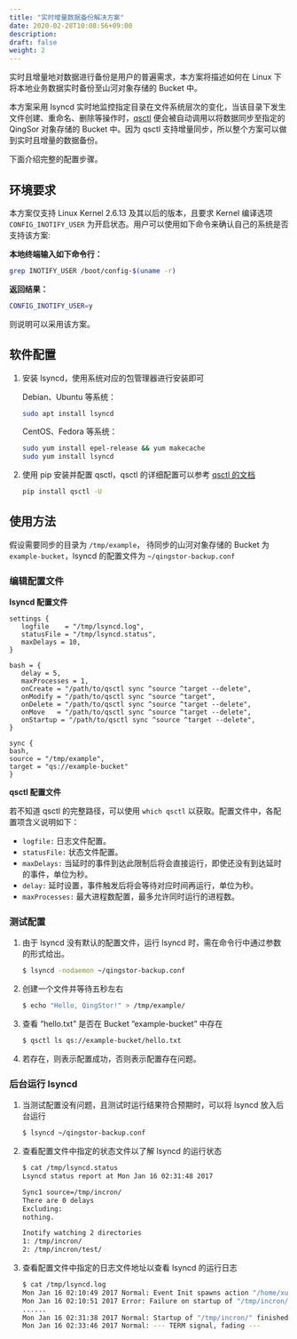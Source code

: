 ```yaml
---
title: "实时增量数据备份解决方案"
date: 2020-02-28T10:08:56+09:00
description:
draft: false
weight: 2
---
```



实时且增量地对数据进行备份是用户的普遍需求，本方案将描述如何在 Linux 下将本地业务数据实时备份至山河对象存储的 Bucket 中。

本方案采用 lsyncd 实时地监控指定目录在文件系统层次的变化，当该目录下发生文件创建、重命名、删除等操作时，[qsctl](/storage/object-storage/manual/tool/qsctl/) 便会被自动调用以将数据同步至指定的 QingSor 对象存储的 Bucket 中。因为 qsctl 支持增量同步，所以整个方案可以做到实时且增量的数据备份。

下面介绍完整的配置步骤。

## 环境要求

本方案仅支持 Linux Kernel 2.6.13 及其以后的版本，且要求 Kernel 编译选项 `CONFIG_INOTIFY_USER` 为开启状态。用户可以使用如下命令来确认自己的系统是否支持该方案:

**本地终端输入如下命令行：**
```bash
grep INOTIFY_USER /boot/config-$(uname -r)
```

**返回结果：**

```bash
CONFIG_INOTIFY_USER=y
```

则说明可以采用该方案。

## 软件配置

1. 安装 lsyncd，使用系统对应的包管理器进行安装即可

   Debian、Ubuntu 等系统：

   ```bash
   sudo apt install lsyncd
   ```

   CentOS、Fedora 等系统：

   ```bash
   sudo yum install epel-release && yum makecache
   sudo yum install lsyncd
   ```

2. 使用 pip 安装并配置 qsctl，qsctl 的详细配置可以参考 [qsctl 的文档](/storage/object-storage/manual/tool/qsctl/)

   ```bash
   pip install qsctl -U
   ```

## 使用方法

假设需要同步的目录为 `/tmp/example`， 待同步的山河对象存储的 Bucket 为 `example-bucket`，lsyncd 的配置文件为 `~/qingstor-backup.conf`

### 编辑配置文件

**lsyncd 配置文件**
   ```plain_text
   settings {
      logfile    = "/tmp/lsyncd.log",
      statusFile = "/tmp/lsyncd.status",
      maxDelays = 10,
   }

   bash = {
      delay = 5,
      maxProcesses = 1,
      onCreate = "/path/to/qsctl sync ^source ^target --delete",
      onModify = "/path/to/qsctl sync ^source ^target",
      onDelete = "/path/to/qsctl sync ^source ^target --delete",
      onMove   = "/path/to/qsctl sync ^source ^target --delete",
      onStartup = "/path/to/qsctl sync ^source ^target --delete",
   }

   sync {
   bash,
   source = "/tmp/example",
   target = "qs://example-bucket"
   }
   ```

**qsctl 配置文件**

若不知道 qsctl 的完整路径，可以使用 `which qsctl` 以获取。配置文件中，各配置项含义说明如下：

- `logfile:` 日志文件配置。
- `statusFile:` 状态文件配置。
- `maxDelays:` 当延时的事件到达此限制后将会直接运行，即使还没有到达延时的事件，单位为秒。
- `delay:` 延时设置，事件触发后将会等待对应时间再运行，单位为秒。
- `maxProcesses:` 最大进程数配置，最多允许同时运行的进程数。

### 测试配置

1. 由于 lsyncd 没有默认的配置文件，运行 lsyncd 时，需在命令行中通过参数的形式给出。

   ```bash
   $ lsyncd -nodaemon ~/qingstor-backup.conf
   ```

2. 创建一个文件并等待五秒左右

   ```bash
   $ echo "Hello, QingStor!" > /tmp/example/
   ```

3. 查看 “hello.txt” 是否在 Bucket “example-bucket” 中存在

   ```bash
   $ qsctl ls qs://example-bucket/hello.txt
   ```

4. 若存在，则表示配置成功，否则表示配置存在问题。

### 后台运行 lsyncd

1. 当测试配置没有问题，且测试时运行结果符合预期时，可以将 lsyncd 放入后台运行

   ```bash
   $ lsyncd ~/qingstor-backup.conf
   ```

2. 查看配置文件中指定的状态文件以了解 lsyncd 的运行状态

   ```bash
   $ cat /tmp/lsyncd.status
   Lsyncd status report at Mon Jan 16 02:31:48 2017

   Sync1 source=/tmp/incron/
   There are 0 delays
   Excluding:
   nothing.

   Inotify watching 2 directories
   1: /tmp/incron/
   2: /tmp/incron/test/
   ```

3. 查看配置文件中指定的日志文件地址以查看 lsyncd 的运行日志

   ```bash
   $ cat /tmp/lsyncd.log
   Mon Jan 16 02:10:49 2017 Normal: Event Init spawns action "/home/xuanwo/.pyenv/shims/qsctl"
   Mon Jan 16 02:10:51 2017 Error: Failure on startup of "/tmp/incron/".
   ......
   Mon Jan 16 02:31:38 2017 Normal: Startup of "/tmp/incron/" finished.
   Mon Jan 16 02:33:46 2017 Normal: --- TERM signal, fading ---
   ```

